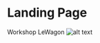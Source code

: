 # Landing Page

Workshop LeWagon ![alt text](https://dwj199mwkel52.cloudfront.net/assets/core/svg/logo-lewagon-5ff5f090209d8d3bf493790d7935822208011748adb83a2fbc6bcaaf05a289ef.svg)

